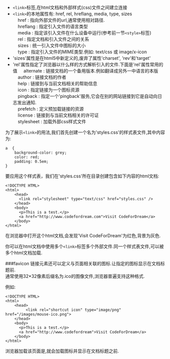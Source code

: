 - `<link>`标签,在html文档和外部样式(css)文件之间建立连接
- `<link>`的本地属性有: href, rel, hreflang, media, type, sizes   
&nbsp;&nbsp;&nbsp; href : 指向外部文件的url,通常使用相对路径.  
&nbsp;&nbsp;&nbsp; hreflang : 指定引入文件的语言类型  
&nbsp;&nbsp;&nbsp; media : 指定该引入文件在什么设备中运行(参考前一节`<style>`标签)   
&nbsp;&nbsp;&nbsp; rel : 指定文档和引入文件之间的关系   
&nbsp;&nbsp;&nbsp; sizes : 统一引入文件中图标的大小   
&nbsp;&nbsp;&nbsp; type : 指定引入文件的MIME类型.例如: text/css 或 image/x-icon   
- 'sizes'属性是在html5中新定义的,废弃了属性'charset', 'rev'和'target'
- 'rel'属性指定了浏览器以什么样的方式解析引入的文件.下面是'rel'属性常用的值
&nbsp;&nbsp;&nbsp; alternate : 链接文档的一个备用版本.例如翻译成另外一中语言的本版     
&nbsp;&nbsp;&nbsp; author : 链接文档的作者   
&nbsp;&nbsp;&nbsp; help : 链接到与当前文档相关的帮助信息     
&nbsp;&nbsp;&nbsp; icon : 指定链接为一个图标资源       
&nbsp;&nbsp;&nbsp; pingback : 指定一个'pingback'服务,它会在别的网站链接到它是自动向日志发出通知.     
&nbsp;&nbsp;&nbsp; prefetch : 定义预加载链接的资源     
&nbsp;&nbsp;&nbsp; license : 链接到与当前文档相关的许可证     
&nbsp;&nbsp;&nbsp; stylesheet : 加载外部css样式文件  

为了展示`<link>`的用法,我们首先创建一个名为'styles.css'的样式表文件,其中内容为:  

    a  {
        background-color: grey;
        color: red;
        padding: 0.5em;
    }
    
要应用这个样式表，我们在'styles.css'所在目录创建包含如下内容的html文档:

    <!DOCTYPE HTML>
    <html>
        <head>
          <link rel="stylesheet" type="text/css" href="styles.css" />
        </head>
        <body>
          <p>This is a test.</p>
          <a href="http://www.codefordream.com">Visit CodeForDream</a>
        </body>
    </html>
    
在浏览器中打开这个html文档,会发现'Visit CodeForDream'为红色,背景为灰色.

你可以在html文档中使用多个`<link>`标签多个外部文件.同一个样式表文件,可以被多个html文档加载.

###favicon
链接元素还可以定义与页面相关联的图标.让指定的图标显示在文档标题前.  
通常使用32*32像素后缀名为.ico的图像文件,浏览器普遍支持这种格式.  

例如: 
    
    <!DOCTYPE HTML>
    <html>
        <head>
             <link rel="shortcut icon" type="image/png" href="/images/mouse-ico.png">
        </head>
        <body>
          <p>This is a test.</p>
          <a href="http://www.codefordream">Visit CodeForDream</a>
        </body>
    </html>

浏览器加载该页面是,就会加载图标并显示在文档标题之前.